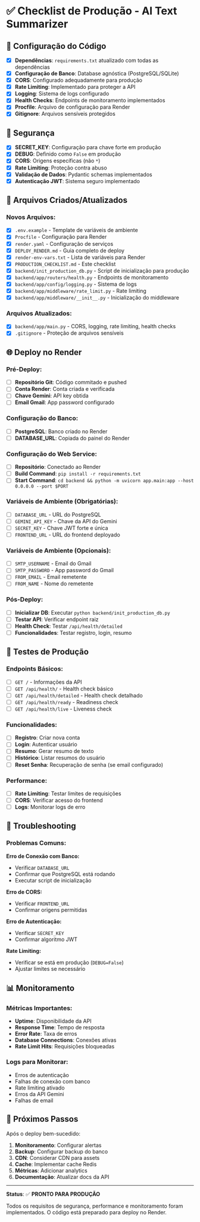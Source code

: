 # ✅ Checklist de Produção - AI Text Summarizer

## 🔧 Configuração do Código

- [x] **Dependências**: `requirements.txt` atualizado com todas as dependências
- [x] **Configuração de Banco**: Database agnóstica (PostgreSQL/SQLite)
- [x] **CORS**: Configurado adequadamente para produção
- [x] **Rate Limiting**: Implementado para proteger a API
- [x] **Logging**: Sistema de logs configurado
- [x] **Health Checks**: Endpoints de monitoramento implementados
- [x] **Procfile**: Arquivo de configuração para Render
- [x] **Gitignore**: Arquivos sensíveis protegidos

## 🔐 Segurança

- [x] **SECRET_KEY**: Configuração para chave forte em produção
- [x] **DEBUG**: Definido como `False` em produção
- [x] **CORS**: Origens específicas (não `*`)
- [x] **Rate Limiting**: Proteção contra abuso
- [x] **Validação de Dados**: Pydantic schemas implementados
- [x] **Autenticação JWT**: Sistema seguro implementado

## 📁 Arquivos Criados/Atualizados

### Novos Arquivos:
- [x] `.env.example` - Template de variáveis de ambiente
- [x] `Procfile` - Configuração para Render
- [x] `render.yaml` - Configuração de serviços
- [x] `DEPLOY_RENDER.md` - Guia completo de deploy
- [x] `render-env-vars.txt` - Lista de variáveis para Render
- [x] `PRODUCTION_CHECKLIST.md` - Este checklist
- [x] `backend/init_production_db.py` - Script de inicialização para produção
- [x] `backend/app/routers/health.py` - Endpoints de monitoramento
- [x] `backend/app/config/logging.py` - Sistema de logs
- [x] `backend/app/middleware/rate_limit.py` - Rate limiting
- [x] `backend/app/middleware/__init__.py` - Inicialização do middleware

### Arquivos Atualizados:
- [x] `backend/app/main.py` - CORS, logging, rate limiting, health checks
- [x] `.gitignore` - Proteção de arquivos sensíveis

## 🌐 Deploy no Render

### Pré-Deploy:
- [ ] **Repositório Git**: Código commitado e pushed
- [ ] **Conta Render**: Conta criada e verificada
- [ ] **Chave Gemini**: API key obtida
- [ ] **Email Gmail**: App password configurado

### Configuração do Banco:
- [ ] **PostgreSQL**: Banco criado no Render
- [ ] **DATABASE_URL**: Copiada do painel do Render

### Configuração do Web Service:
- [ ] **Repositório**: Conectado ao Render
- [ ] **Build Command**: `pip install -r requirements.txt`
- [ ] **Start Command**: `cd backend && python -m uvicorn app.main:app --host 0.0.0.0 --port $PORT`

### Variáveis de Ambiente (Obrigatórias):
- [ ] `DATABASE_URL` - URL do PostgreSQL
- [ ] `GEMINI_API_KEY` - Chave da API do Gemini
- [ ] `SECRET_KEY` - Chave JWT forte e única
- [ ] `FRONTEND_URL` - URL do frontend deployado

### Variáveis de Ambiente (Opcionais):
- [ ] `SMTP_USERNAME` - Email do Gmail
- [ ] `SMTP_PASSWORD` - App password do Gmail
- [ ] `FROM_EMAIL` - Email remetente
- [ ] `FROM_NAME` - Nome do remetente

### Pós-Deploy:
- [ ] **Inicializar DB**: Executar `python backend/init_production_db.py`
- [ ] **Testar API**: Verificar endpoint raiz
- [ ] **Health Check**: Testar `/api/health/detailed`
- [ ] **Funcionalidades**: Testar registro, login, resumo

## 🧪 Testes de Produção

### Endpoints Básicos:
- [ ] `GET /` - Informações da API
- [ ] `GET /api/health/` - Health check básico
- [ ] `GET /api/health/detailed` - Health check detalhado
- [ ] `GET /api/health/ready` - Readiness check
- [ ] `GET /api/health/live` - Liveness check

### Funcionalidades:
- [ ] **Registro**: Criar nova conta
- [ ] **Login**: Autenticar usuário
- [ ] **Resumo**: Gerar resumo de texto
- [ ] **Histórico**: Listar resumos do usuário
- [ ] **Reset Senha**: Recuperação de senha (se email configurado)

### Performance:
- [ ] **Rate Limiting**: Testar limites de requisições
- [ ] **CORS**: Verificar acesso do frontend
- [ ] **Logs**: Monitorar logs de erro

## 🚨 Troubleshooting

### Problemas Comuns:

**Erro de Conexão com Banco:**
- Verificar `DATABASE_URL`
- Confirmar que PostgreSQL está rodando
- Executar script de inicialização

**Erro de CORS:**
- Verificar `FRONTEND_URL`
- Confirmar origens permitidas

**Erro de Autenticação:**
- Verificar `SECRET_KEY`
- Confirmar algoritmo JWT

**Rate Limiting:**
- Verificar se está em produção (`DEBUG=False`)
- Ajustar limites se necessário

## 📊 Monitoramento

### Métricas Importantes:
- **Uptime**: Disponibilidade da API
- **Response Time**: Tempo de resposta
- **Error Rate**: Taxa de erros
- **Database Connections**: Conexões ativas
- **Rate Limit Hits**: Requisições bloqueadas

### Logs para Monitorar:
- Erros de autenticação
- Falhas de conexão com banco
- Rate limiting ativado
- Erros da API Gemini
- Falhas de email

## 🎯 Próximos Passos

Após o deploy bem-sucedido:

1. **Monitoramento**: Configurar alertas
2. **Backup**: Configurar backup do banco
3. **CDN**: Considerar CDN para assets
4. **Cache**: Implementar cache Redis
5. **Métricas**: Adicionar analytics
6. **Documentação**: Atualizar docs da API

---

**Status**: ✅ **PRONTO PARA PRODUÇÃO**

Todos os requisitos de segurança, performance e monitoramento foram implementados. O código está preparado para deploy no Render.